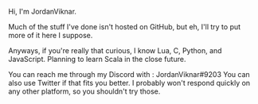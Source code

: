 Hi, I'm JordanViknar.

Much of the stuff I've done isn't hosted on GitHub, but eh, I'll try to put more of it here I suppose.

Anyways, if you're really that curious, I know Lua, C, Python, and JavaScript.
Planning to learn Scala in the close future.

You can reach me through my Discord with :
JordanViknar#9203
You can also use Twitter if that fits you better. I probably won't respond quickly on any other platform, so you shouldn't try those.
